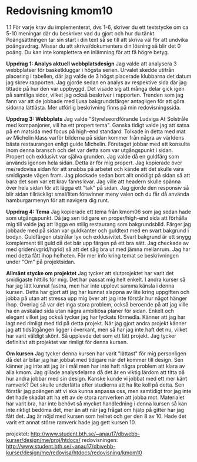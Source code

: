 ---
---
Redovisning kmom10
=========================

1.1 För varje krav du implementerat, dvs 1-6, skriver du ett textstycke om ca 5-10 meningar där du beskriver vad du gjort och hur du tänkt. Poängsättningen tar sin start i din text så se till att skriva väl för att undvika poängavdrag. Missar du att skriva/dokumentera din lösning så blir det 0 poäng. Du kan inte komplettera en inlämning för att få högre betyg.

**Uppdrag 1: Analys aktuell webbplatsdesign**
Jag valde att analysera 3 webbplatser för basketkluggar i högsta serien. Urvalet skedde utifrån placering i tabellen, där jag valde de 3 högst placerade klubbarna det datum jag skrev rapporten. Jag gjorde sedan en analys av respektive sida där jag tittade på hur den var uppbyggd. Det visade sig att många delar gick igen på samtliga sidor, vilket jag också beskriver i rapporten. Trenden som jag fann var att de jobbade med ljusa bakgrundsfärger antagligen för att göra sidorna lättlästa. Mer utförlig beskrivning finns på min redovisningssida.

**Uppdrag 3: Webbplats**
 Jag valde "Styrelseordförande Ludviga Af Solstråle med kompanjoner, vill ha ett propert tema". Ganska tidigt valde jag att satsa på en matsida med focus på high-end standard. Tolkade in detta med mat av Michelin klass varför bilderna på sidan kommer från några av världens bästa restaurangen enligt guide Michelin. Företaget jobbar med att konsulta inom denna bransch och det var detta som var utgångspunkt i sidan. Propert och exklusivt var själva grunden. Jag valde då en guldfärg som används igenom hela sidan. Detta är för mig propert. Jag kopierade över me/redovisa sidan för att snabba på arbetet och kände att det skulle vara smidigaste vägen fram. Jag plockade sedan bort allt onödigt på sidan så att bara det som var ett krav fanns kvar. Jag ville att headern skulle spänna över hela sidan för att lägga ett "tak" på sidan. Jag gjorde den responsiv så blir sidan tillräckligt smal/liten försvinner meny valen och du får då använda hamburgarmenyn för att navigera dig runt.

**Uppdrag 4: Tema**
Jag kopierade ett tema från kmom06 som jag sedan hade som utgångspunkt. Då jag sen tidigare en proper/high-end sida att förhålla mig till valde jag att lägga en stilig restaurang som bakgrundsbild. Färger jag jobbade med på sidan var guldkanter och guldtext med en svart bakgrund i bodyn. Guldfärgen utstrålar lyx och exklusivitet. Svart bakgrund är ett snygg komplement till guld då det bär upp färgen på ett bra sätt. Jag checkade av med griden(vgrid/hgrid) så att det såg bra ut med jämna mellanrum. Jag har med detta fått ihop helheten. För mer info kring temat se beskrivningen under "Om" på projektsidan.


**Allmänt stycke om projektet**
Jag tycker att slutprojektet har varit det smidigaste hittills för mig. Det har passat mig helt enkelt. I andra kurser så har jag lätt kunnat fastna, men har inte upplevt samma känsla i denna kursen. Detta har gjort att jag har kunnat slappna av lite kring uppgiften och jobba på utan att stressa upp mig över att jag inte förstår hur något hänger ihop. Överlag så var det inga stora problem, också beroende på att jag ville ha en avskalad sida utan några ambitiösa planer för sidan. Enkelt och elegant vilket jag också tycker jag har lyckats förmedla. Känner att jag har lagt ned rimligt med tid på detta projekt. När jag gjort andra projekt känner jag att tidsåtgången ligger i överkant, men så har jag inte haft det nu, vilket har varit väldigt skönt. Så upplevde det som ett lätt projekt. Jag tycker definitivt att projektet var rimligt för denna kursen.

**Om kursen**
Jag tycker denna kursen har varit "lättast" för mig personligen då det är bitar jag har jobbat med tidigare när det kommer till design. Sen känner jag inte att jag är i mål men har inte haft några problem att klara av alla kmom. Jag gillade analysdelarna då det är en viktig lärdom att titta på hur andra jobbar med sin design. Kanske kunde vi jobbat med ett mer känt ramverk? Det skulle underlätta efter studierna att ha lite koll på detta. Sen förstår jag poängen att vi ska kunna anpassa oss, men samtidigt tror jag inte det hade skadat att ha ett av de stora ramverken att jobba mot. Materialet har varit bra, har inte behövt så mycket handledning i denna kursen så kan inte riktigt bedöma det, mer än att när jag frågat om hjälp på gitter har jag fått det.
Jag är nöjd med kursen som helhet och ger den 8 av 10. Hade det varit ett annat större ramverk hade jag gett kursen 10.

projektet: http://www.student.bth.se/~anau17/dbwebb-kurser/design/me/proj/htdocs/
redovisningen: http://www.student.bth.se/~anau17/dbwebb-kurser/design/me/redovisa/htdocs/redovisning/kmom10
